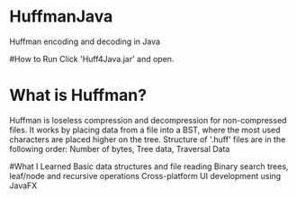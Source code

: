 # HuffmanJava
Huffman encoding and decoding in Java

#How to Run
Click 'Huff4Java.jar' and open.

# What is Huffman?
Huffman is loseless compression and decompression for non-compressed files.
It works by placing data from a file into a BST, where the most used characters are placed higher on the tree.
Structure of '.huff' files are in the following order:
Number of bytes, Tree data, Traversal Data

#What I Learned
Basic data structures and file reading
Binary search trees, leaf/node and recursive operations
Cross-platform UI development using JavaFX

